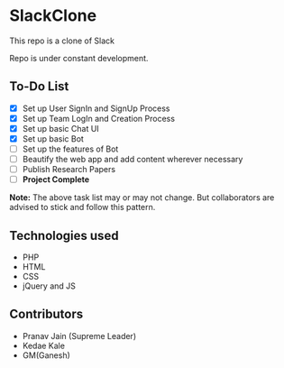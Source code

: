 # SlackClone
This repo is a clone of Slack

Repo is under constant development.

## To-Do List

- [X] Set up User SignIn and SignUp Process
- [X] Set up Team LogIn and Creation Process
- [X] Set up basic Chat UI
- [X] Set up basic Bot
- [ ] Set up the features of Bot
- [ ] Beautify the web app and add content wherever necessary
- [ ] Publish Research Papers
- [ ] **Project Complete**

**Note:** The above task list may or may not change. But collaborators are advised to stick and follow this pattern.
 
## Technologies used

* PHP
* HTML
* CSS
* jQuery and JS

## Contributors

* Pranav Jain (Supreme Leader)
* Kedae Kale
* GM(Ganesh)
